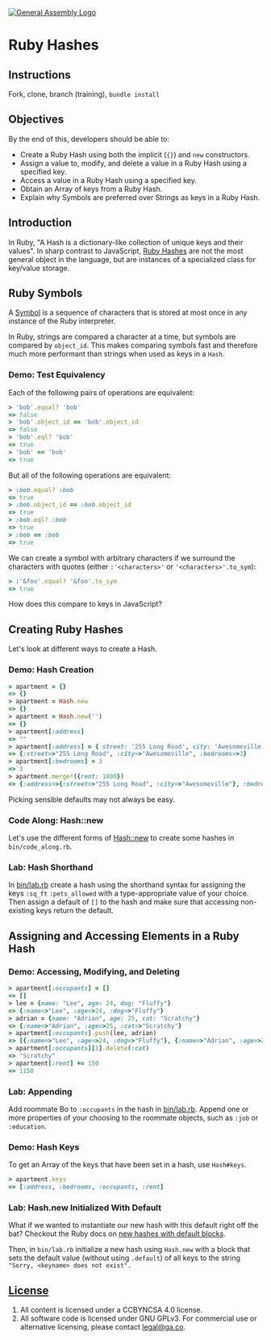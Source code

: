 [![General Assembly Logo](https://camo.githubusercontent.com/1a91b05b8f4d44b5bbfb83abac2b0996d8e26c92/687474703a2f2f692e696d6775722e636f6d2f6b6538555354712e706e67)](https://generalassemb.ly/education/web-development-immersive)

# Ruby Hashes

## Instructions

Fork, clone, branch (training), `bundle install`

## Objectives

By the end of this, developers should be able to:

-   Create a Ruby Hash using both the implicit (`{}`) and `new` constructors.
-   Assign a value to, modify, and delete a value in a Ruby Hash using a specified key.
-   Access a value in a Ruby Hash using a specified key.
-   Obtain an Array of keys from a Ruby Hash.
-   Explain why Symbols are preferred over Strings as keys in a Ruby Hash.

## Introduction

In Ruby, "A Hash is a dictionary-like collection of unique keys and their
 values".  In sharp contrast to JavaScript,
[Ruby Hashes](http://ruby-doc.org/core-2.3.1/Hash.html) are not the most general
 object in the language, but are instances of a specialized class for key/value
 storage.

## Ruby Symbols

A [Symbol](http://ruby-doc.org/core-2.3.1/Symbol.html) is a sequence of
 characters that is stored at most once in any instance of the Ruby interpreter.

In Ruby, strings are compared a character at a time, but symbols are compared by
 `object_id`.  This makes comparing symbols fast and therefore much more
 performant than strings when used as keys in a `Hash`.

### Demo: Test Equivalency

Each of the following pairs of operations are equivalent:

```ruby
> 'bob'.equal? 'bob'
=> false
> 'bob'.object_id == 'bob'.object_id
=> false
> 'bob'.eql? 'bob'
=> true
> 'bob' == 'bob'
=> true
```

But all of the following operations are equivalent:

```ruby
> :bob.equal? :bob
=> true
> :bob.object_id == :bob.object_id
=> true
> :bob.eql? :bob
=> true
> :bob == :bob
=> true
```

We can create a symbol with arbitrary characters if we surround the characters
 with quotes (either `:'<characters>'` or `'<characters>'.to_sym`):

```ruby
> :'&foo'.equal? '&foo'.to_sym
=> true
```

How does this compare to keys in JavaScript?

## Creating Ruby Hashes

Let's look at different ways to create a Hash.

### Demo: Hash Creation

```ruby
> apartment = {}
=> {}
> apartment = Hash.new
=> {}
> apartment = Hash.new('')
=> {}
> apartment[:address]
=> ""
> apartment[:address] = { street: '255 Long Road', city: 'Awesomeville'}
=> {:street=>"255 Long Road", :city=>"Awesomeville", :bedrooms=>3}
> apartment[:bedrooms] = 3
=> 3
> apartment.merge!({rent: 1000})
=> {:address=>{:street=>"255 Long Road", :city=>"Awesomeville"}, :bedrooms=>3, :rent=>1000}
```

Picking sensible defaults may not always be easy.

### Code Along: Hash::new

Let's use the different forms of [Hash::new](http://ruby-doc.org/core-2.3.1/Hash.html#method-c-new)
to create some hashes in `bin/code_along.rb`.

### Lab: Hash Shorthand

In [bin/lab.rb](bin/lab.rb) create a hash using the shorthand syntax for
assigning the keys `:sq_ft` `:pets_allowed` with a type-appropriate value
of your choice. Then assign a default of `[]` to the hash and make sure that
accessing non-existing keys return the default.

## Assigning and Accessing Elements in a Ruby Hash

### Demo: Accessing, Modifying, and Deleting

```ruby
> apartment[:occupants] = []
=> []
> lee = {name: "Lee", age: 24, dog: "Fluffy"}
=> {:name=>"Lee", :age=>24, :dog=>"Fluffy"}
> adrian = {name: "Adrian", age: 25, cat: "Scratchy"}
=> {:name=>"Adrian", :age=>25, :cat=>"Scratchy"}
> apartment[:occupants].push(lee, adrian)
=> [{:name=>"Lee", :age=>24, :dog=>"Fluffy"}, {:name=>"Adrian", :age=>25, :cat=>"Scratchy"}]
> apartment[:occupants][1].delete(:cat)
=> "Scratchy"
> apartment[:rent] += 150
=> 1150
```

### Lab: Appending

Add roommate Bo to `:occupants` in the hash in [bin/lab.rb](bin/lab.rb).
Append one or more properties of your choosing to the roommate objects, such as
`:job` or `:education`.

### Demo: Hash Keys

To get an Array of the keys that have been set in a hash, use `Hash#keys`.

```ruby
> apartment.keys
=> [:address, :bedrooms, :occupants, :rent]
```

### Lab: Hash.new Initialized With Default

What if we wanted to instantiate our new hash with this default right off the
 bat? Checkout the Ruby docs on [new hashes with default blocks](http://ruby-doc.org/core-2.3.1/Hash.html#new-method).

Then, in `bin/lab.rb` initialize a new hash using `Hash.new` with a block that
 sets the default value (without using `.default`) of all keys to the string
`"Sorry, <keyname> does not exist".`


## [License](LICENSE)

1.  All content is licensed under a CC­BY­NC­SA 4.0 license.
1.  All software code is licensed under GNU GPLv3. For commercial use or
    alternative licensing, please contact legal@ga.co.
